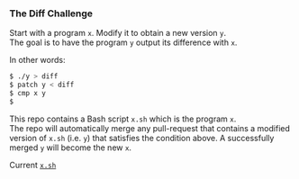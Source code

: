 ### The Diff Challenge

Start with a program `x`. Modify it to obtain a new version `y`.  
The goal is to have the program `y` output its difference with `x`.

In other words:

```bash
$ ./y > diff
$ patch y < diff
$ cmp x y
$
```

This repo contains a Bash script `x.sh` which is the program `x`.  
The repo will automatically merge any pull-request that contains a modified version of `x.sh` (i.e. `y`) that satisfies the condition above. A successfully merged `y` will become the new `x`.

Current [`x.sh`](https://github.com/ggerganov/diff-challenge/blob/master/x.sh)
